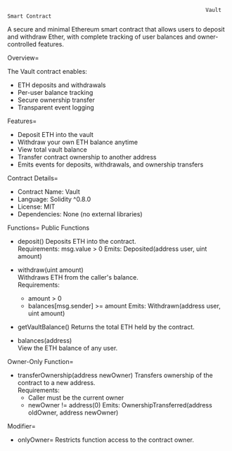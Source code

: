                                                                    Vault Smart Contract

A secure and minimal Ethereum smart contract that allows users to deposit and withdraw Ether, with complete tracking of user balances and owner-controlled features.

Overview=

The Vault contract enables:

-  ETH deposits and withdrawals
-  Per-user balance tracking
-  Secure ownership transfer
-  Transparent event logging

 Features=

- Deposit ETH into the vault
- Withdraw your own ETH balance anytime
- View total vault balance
- Transfer contract ownership to another address
- Emits events for deposits, withdrawals, and ownership transfers

 Contract Details=

- Contract Name: Vault
- Language: Solidity ^0.8.0
- License: MIT
- Dependencies: None (no external libraries)

Functions=
Public Functions

- deposit() 
  Deposits ETH into the contract.  
  Requirements: msg.value > 0
  Emits: Deposited(address user, uint amount)

- withdraw(uint amount)  
  Withdraws ETH from the caller's balance.  
  Requirements:  
  - amount > 0
  - balances[msg.sender] >= amount 
  Emits: Withdrawn(address user, uint amount)

- getVaultBalance()
  Returns the total ETH held by the contract.

- balances(address)  
  View the ETH balance of any user.

Owner-Only Function=

- transferOwnership(address newOwner)
  Transfers ownership of the contract to a new address.  
  Requirements: 
  - Caller must be the current owner  
  - newOwner != address(0)
  Emits: OwnershipTransferred(address oldOwner, address newOwner)

 Modifier=
- onlyOwner= 
  Restricts function access to the contract owner.


